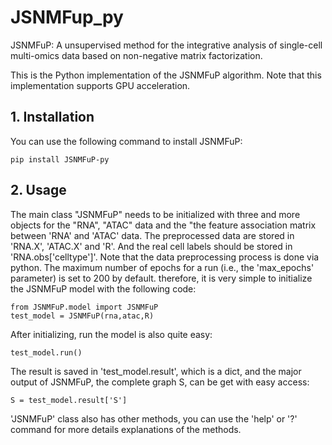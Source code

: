 # JSNMFup_py
JSNMFuP: A unsupervised method for the integrative analysis of single-cell multi-omics data based on non-negative matrix factorization.

This is the Python implementation of the JSNMFuP algorithm. Note that this implementation supports GPU acceleration.

## 1. Installation
You can use the following command to install JSNMFuP:
```
pip install JSNMFuP-py
```

## 2. Usage
The main class "JSNMFuP" needs to be initialized with three and more objects for the "RNA", "ATAC" data and the "the feature association matrix between 'RNA' and 'ATAC' data. The preprocessed data are stored in 'RNA.X', 'ATAC.X' and 'R'. And the real cell labels should be stored in 'RNA.obs['celltype']'. Note that the data preprocessing process is done via python. The maximum number of epochs for a run (i.e., the 'max_epochs' parameter) is set to 200 by default. therefore, it is very simple to initialize the JSNMFuP model with the following code:

```
from JSNMFuP.model import JSNMFuP
test_model = JSNMFuP(rna,atac,R)
```
After initializing, run the model is also quite easy: 
```
test_model.run()
```
The result is saved in 'test_model.result', which is a dict, and the major output of JSNMFuP, the complete graph S, can be get with easy access:
```
S = test_model.result['S']
```
'JSNMFuP' class also has other methods, you can use the 'help' or '?' command for more details explanations of the methods.

